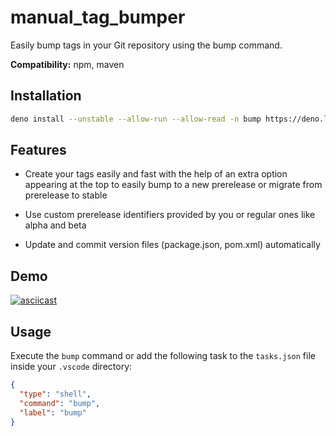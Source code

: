 # manual_tag_bumper

Easily bump tags in your Git repository using the bump command.

**Compatibility:** npm, maven

## Installation

```bash
deno install --unstable --allow-run --allow-read -n bump https://deno.land/x/manual_tag_bumper/main.ts
```

## Features

- Create your tags easily and fast with the help of an extra option appearing at the top to easily bump to a new prerelease or migrate from prerelease to stable

- Use custom prerelease identifiers provided by you or regular ones like alpha and beta

- Update and commit version files (package.json, pom.xml) automatically

## Demo

[![asciicast](https://asciinema.org/a/DfbNJ6C806Vo6VEo8ZJ8JJTZP.svg)](https://asciinema.org/a/DfbNJ6C806Vo6VEo8ZJ8JJTZP)

## Usage

Execute the `bump` command or add the following task to the `tasks.json` file
inside your `.vscode` directory:

```json
{
  "type": "shell",
  "command": "bump",
  "label": "bump"
}
```
